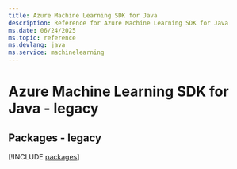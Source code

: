 ```yaml
---
title: Azure Machine Learning SDK for Java
description: Reference for Azure Machine Learning SDK for Java
ms.date: 06/24/2025
ms.topic: reference
ms.devlang: java
ms.service: machinelearning
---
```

# Azure Machine Learning SDK for Java - legacy
## Packages - legacy
[!INCLUDE [packages](machine-learning-index.md)]